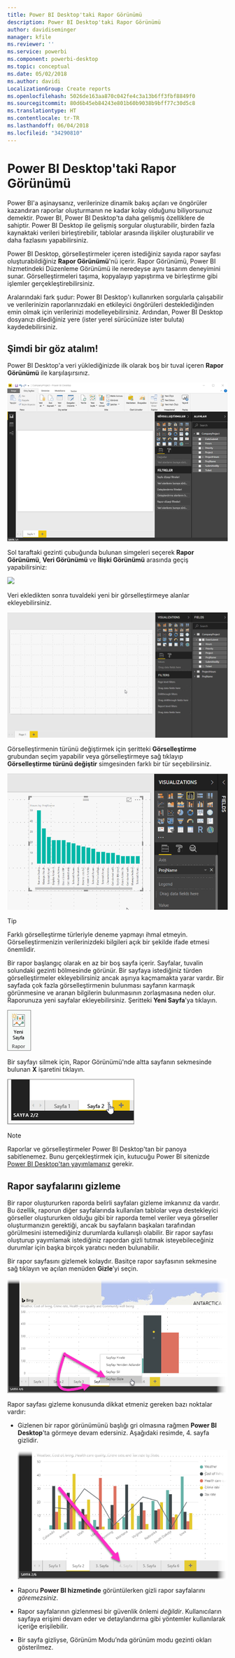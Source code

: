 ```yaml
---
title: Power BI Desktop'taki Rapor Görünümü
description: Power BI Desktop'taki Rapor Görünümü
author: davidiseminger
manager: kfile
ms.reviewer: ''
ms.service: powerbi
ms.component: powerbi-desktop
ms.topic: conceptual
ms.date: 05/02/2018
ms.author: davidi
LocalizationGroup: Create reports
ms.openlocfilehash: 5026de163aa870c042fe4c3a13b6ff3fbf8849f0
ms.sourcegitcommit: 80d6b45eb84243e801b60b9038b9bff77c30d5c8
ms.translationtype: HT
ms.contentlocale: tr-TR
ms.lasthandoff: 06/04/2018
ms.locfileid: "34290810"
---
```

# <a name="report-view-in-power-bi-desktop"></a>Power BI Desktop'taki Rapor Görünümü
Power BI'a aşinaysanız, verilerinize dinamik bakış açıları ve öngörüler kazandıran raporlar oluşturmanın ne kadar kolay olduğunu biliyorsunuz demektir. Power BI, Power BI Desktop'ta daha gelişmiş özelliklere de sahiptir. Power BI Desktop ile gelişmiş sorgular oluşturabilir, birden fazla kaynaktaki verileri birleştirebilir, tablolar arasında ilişkiler oluşturabilir ve daha fazlasını yapabilirsiniz.

Power BI Desktop, görselleştirmeler içeren istediğiniz sayıda rapor sayfası oluşturabildiğiniz **Rapor Görünümü**'nü içerir. Rapor Görünümü, Power BI hizmetindeki Düzenleme Görünümü ile neredeyse aynı tasarım deneyimini sunar. Görselleştirmeleri taşıma, kopyalayıp yapıştırma ve birleştirme gibi işlemler gerçekleştirebilirsiniz.

Aralarındaki fark şudur: Power BI Desktop'ı kullanırken sorgularla çalışabilir ve verilerinizin raporlarınızdaki en etkileyici öngörüleri desteklediğinden emin olmak için verilerinizi modelleyebilirsiniz. Ardından, Power BI Desktop dosyanızı dilediğiniz yere (ister yerel sürücünüze ister buluta) kaydedebilirsiniz.

## <a name="lets-take-a-look"></a>Şimdi bir göz atalım!
Power BI Desktop'a veri yüklediğinizde ilk olarak boş bir tuval içeren **Rapor Görünümü** ile karşılaşırsınız.

![](media/desktop-report-view/pbi_reportviewinpbidesigner_reportview.png)

Sol taraftaki gezinti çubuğunda bulunan simgeleri seçerek **Rapor Görünümü**, **Veri Görünümü** ve **İlişki Görünümü** arasında geçiş yapabilirsiniz:

![](media/desktop-report-view/pbi_reportviewinpbidesigner_changeview.png)

Veri ekledikten sonra tuvaldeki yeni bir görselleştirmeye alanlar ekleyebilirsiniz.

![](media/desktop-report-view/pbid_reportview_addvis.gif)

Görselleştirmenin türünü değiştirmek için şeritteki **Görselleştirme** grubundan seçim yapabilir veya görselleştirmeye sağ tıklayıp **Görselleştirme türünü değiştir** simgesinden farklı bir tür seçebilirsiniz.

![](media/desktop-report-view/pbid_reportview_changevis.gif)

> [!TIP]
> Farklı görselleştirme türleriyle deneme yapmayı ihmal etmeyin. Görselleştirmenizin verilerinizdeki bilgileri açık bir şekilde ifade etmesi önemlidir.
> 
> 

Bir rapor başlangıç olarak en az bir boş sayfa içerir. Sayfalar, tuvalin solundaki gezinti bölmesinde görünür. Bir sayfaya istediğiniz türden görselleştirmeler ekleyebilirsiniz ancak aşırıya kaçmamakta yarar vardır. Bir sayfada çok fazla görselleştirmenin bulunması sayfanın karmaşık görünmesine ve aranan bilgilerin bulunmasının zorlaşmasına neden olur. Raporunuza yeni sayfalar ekleyebilirsiniz. Şeritteki **Yeni Sayfa**’ya tıklayın.

![](media/desktop-report-view/pbidesignerreportviewnewpage.png)

Bir sayfayı silmek için, Rapor Görünümü'nde altta sayfanın sekmesinde bulunan **X** işaretini tıklayın.

![](media/desktop-report-view/pbi_reportviewinpbidesigner_deletepage.png)

> [!NOTE]
> Raporlar ve görselleştirmeler Power BI Desktop'tan bir panoya sabitlenemez. Bunu gerçekleştirmek için, kutucuğu Power BI sitenizde [Power BI Desktop'tan yayımlamanız](desktop-upload-desktop-files.md) gerekir.

## <a name="hide-report-pages"></a>Rapor sayfalarını gizleme

Bir rapor oluştururken raporda belirli sayfaları gizleme imkanınız da vardır. Bu özellik, raporun diğer sayfalarında kullanılan tablolar veya destekleyici görseller oluştururken olduğu gibi bir raporda temel veriler veya görseller oluşturmanızın gerektiği, ancak bu sayfaların başkaları tarafından görülmesini istemediğiniz durumlarda kullanışlı olabilir. Bir rapor sayfası oluşturup yayımlamak istediğiniz rapordan gizli tutmak isteyebileceğiniz durumlar için başka birçok yaratıcı neden bulunabilir. 

Bir rapor sayfasını gizlemek kolaydır. Basitçe rapor sayfasının sekmesine sağ tıklayın ve açılan menüden **Gizle**’yi seçin.

![](media/desktop-report-view/report-view_05.png)

Rapor sayfası gizleme konusunda dikkat etmeniz gereken bazı noktalar vardır:

* Gizlenen bir rapor görünümünü başlığı gri olmasına rağmen **Power BI Desktop**’ta görmeye devam edersiniz. Aşağıdaki resimde, 4. sayfa gizlidir.

    ![](media/desktop-report-view/report-view_06.png)

* Raporu **Power BI hizmetinde** görüntülerken gizli rapor sayfalarını *göremezsiniz*.

* Rapor sayfalarının gizlenmesi bir güvenlik önlemi *değildir*. Kullanıcıların sayfaya erişimi devam eder ve detaylandırma gibi yöntemler kullanılarak içeriğe erişilebilir.

* Bir sayfa gizliyse, Görünüm Modu’nda görünüm modu gezinti okları gösterilmez.

